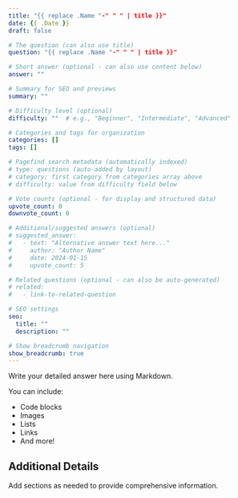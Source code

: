 ```yaml
---
title: "{{ replace .Name "-" " " | title }}"
date: {{ .Date }}
draft: false

# The question (can also use title)
question: "{{ replace .Name "-" " " | title }}"

# Short answer (optional - can also use content below)
answer: ""

# Summary for SEO and previews
summary: ""

# Difficulty level (optional)
difficulty: ""  # e.g., "Beginner", "Intermediate", "Advanced"

# Categories and tags for organization
categories: []
tags: []

# Pagefind search metadata (automatically indexed)
# type: questions (auto-added by layout)
# category: first category from categories array above
# difficulty: value from difficulty field below

# Vote counts (optional - for display and structured data)
upvote_count: 0
downvote_count: 0

# Additional/suggested answers (optional)
# suggested_answer:
#   - text: "Alternative answer text here..."
#     author: "Author Name"
#     date: 2024-01-15
#     upvote_count: 5

# Related questions (optional - can also be auto-generated)
# related:
#   - link-to-related-question

# SEO settings
seo:
  title: ""
  description: ""

# Show breadcrumb navigation
show_breadcrumb: true
---
```


Write your detailed answer here using Markdown.

You can include:
- Code blocks
- Images
- Lists
- Links
- And more!

## Additional Details

Add sections as needed to provide comprehensive information.
